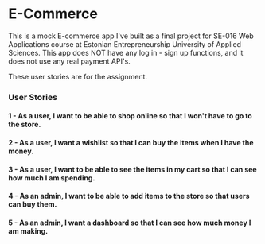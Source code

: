 # E-Commerce

This is a mock E-commerce app I've built as a final project for SE-016 Web Applications course at Estonian Entrepreneurship University of Applied Sciences.
This app does NOT have any log in - sign up functions, and it does not use any real payment API's.

These user stories are for the assignment.

### User Stories

#### 1 - As a user, I want to be able to shop online so that I won't have to go to the store.

#### 2 - As a user, I want a wishlist so that I can buy the items when I have the money.

#### 3 - As a user, I want to be able to see the items in my cart so that I can see how much I am spending.

#### 4 - As an admin, I want to be able to add items to the store so that users can buy them.

#### 5 - As an admin, I want a dashboard so that I can see how much money I am making.
